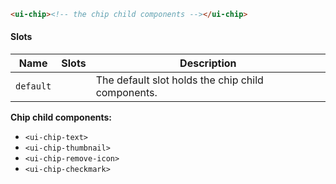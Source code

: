 ```html
<ui-chip><!-- the chip child components --></ui-chip>
```

#### Slots

| Name      | Slots | Description                                       |
| --------- | ----- | ------------------------------------------------- |
| `default` |       | The default slot holds the chip child components. |

**Chip child components:**

- `<ui-chip-text>`
- `<ui-chip-thumbnail>`
- `<ui-chip-remove-icon>`
- `<ui-chip-checkmark>`
